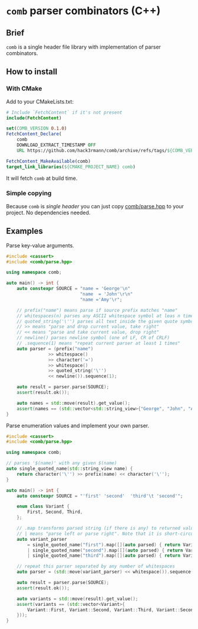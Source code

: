 # `comb` parser combinators (C++)

## Brief

`comb` is a single header file library with implementation of parser combinators.

## How to install

### With CMake

Add to your CMakeLists.txt:

```cmake
# Include `FetchContent` if it's not present
include(FetchContent)

set(COMB_VERSION 0.1.0)
FetchContent_Declare(
    comb
    DOWNLOAD_EXTRACT_TIMESTAMP OFF
    URL https://github.com/hack3rmann/comb/archive/refs/tags/${COMB_VERSION}.tar.gz)

FetchContent_MakeAvailable(comb)
target_link_libraries(${CMAKE_PROJECT_NAME} comb)
```

It will fetch `comb` at build time.

### Simple copying

Because `comb` is *single header* you can just copy [comb/parse.hpp](/comb/parse.hpp) to your project.
No dependencies needed.

## Examples

Parse key-value arguments.

```cpp
#include <cassert>
#include <comb/parse.hpp>

using namespace comb;

auto main() -> int {
    auto constexpr SOURCE = "name = 'George'\n"
                            "name  = 'John'\r\n"
                            "name ='Amy'\r";

    // prefix("name") means parse if source prefix matches "name"
    // whitespaces(n) parses any ASCII whitespace symbol at leas n times (n is 0 by default)
    // quoted_string('\'') parses all text inside the given quote symbol
    // >> means "parse and drop current value, take right"
    // << means "parse and take current value, drop right"
    // newline() parses newline symbol (one of LF, CR of CRLF)
    // .sequence(1) means "repeat current parser at least 1 times"
    auto parser = (prefix("name")
                >> whitespace()
                >> character('=')
                >> whitespace()
                >> quoted_string('\'')
                << newline()).sequence(1);

    auto result = parser.parse(SOURCE);
    assert(result.ok());

    auto names = std::move(result).get_value();
    assert(names == (std::vector<std::string_view>{"George", "John", "Amy"}));
}
```

Parse enumeration values and implement your own parser.

```cpp
#include <cassert>
#include <comb/parse.hpp>

using namespace comb;

// parses '$(name)' with any given $(name)
auto single_quoted_name(std::string_view name) {
    return character('\'') >> prefix(name) << character('\'');
}

auto main() -> int {
    auto constexpr SOURCE = "'first' 'second'  'third'\t 'second'";

    enum class Variant {
        First, Second, Third,
    };

    // .map transforms parsed string (if there is any) to returned value
    // | means "parse left or parse right". Note that it is short-circuited
    auto variant_parser
        = single_quoted_name("first").map([](auto parsed) { return Variant::First; })
        | single_quoted_name("second").map([](auto parsed) { return Variant::Second; })
        | single_quoted_name("third").map([](auto parsed) { return Variant::Third; });

    // repeat this parser separated by any number of whitespaces
    auto parser = (std::move(variant_parser) << whitespace()).sequence();

    auto result = parser.parse(SOURCE);
    assert(result.ok());

    auto variants = std::move(result).get_value();
    assert(variants == (std::vector<Variant>{
        Variant::First, Variant::Second, Variant::Third, Variant::Second
    }));
}
```
